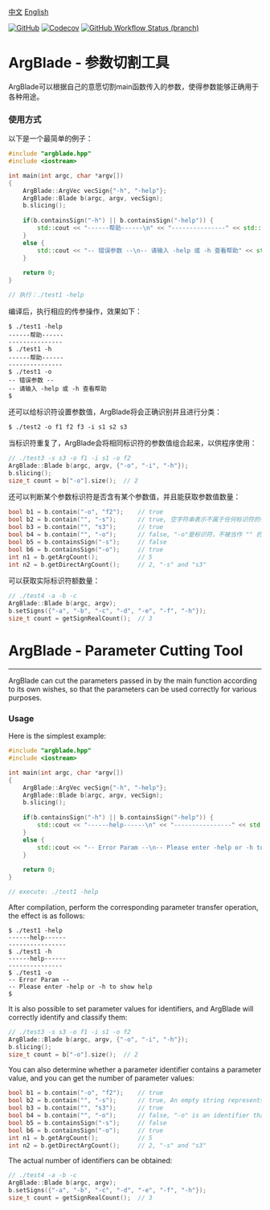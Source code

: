 [中文](#Chinese) [English](#English)

 [![GitHub](https://img.shields.io/github/license/xiaoley/ArgsBlade?style=flat-square)](https://github.com/XiaoLey/ArgsBlade/blob/main/LICENSE) [![Codecov](https://img.shields.io/codecov/c/github/xiaoley/ArgsBlade?logo=Codecov&style=flat-square)](https://app.codecov.io/gh/XiaoLey/ArgsBlade) [![GitHub Workflow Status (branch)](https://img.shields.io/github/workflow/status/xiaoley/ArgsBlade/CMake/main?logo=Github&style=flat-square)](https://github.com/XiaoLey/ArgsBlade/actions)

# <a id="Chinese" style="color: inherit;">ArgBlade - 参数切割工具</a>

ArgBlade可以根据自己的意愿切割main函数传入的参数，使得参数能够正确用于各种用途。

### 使用方式

以下是一个最简单的例子：

```c++
#include "argblade.hpp"
#include <iostream>

int main(int argc, char *argv[])
{
    ArgBlade::ArgVec vecSign{"-h", "-help"};
    ArgBlade::Blade b(argc, argv, vecSign);
    b.slicing();
    
    if(b.containsSign("-h") || b.containsSign("-help")) {
        std::cout << "------帮助------\n" << "---------------" << std::endl;
    }
    else {
        std::cout << "-- 错误参数 --\n-- 请输入 -help 或 -h 查看帮助" << std::endl;
    }
    
    return 0;
}

// 执行：./test1 -help
```

编译后，执行相应的传参操作，效果如下：

```shell
$ ./test1 -help
------帮助------
---------------
$ ./test1 -h
------帮助------
---------------
$ ./test1 -o
-- 错误参数 --
-- 请输入 -help 或 -h 查看帮助
$ 
```

还可以给标识符设置参数值，ArgBlade将会正确识别并且进行分类：

```shell
$ ./test2 -o f1 f2 f3 -i s1 s2 s3
```

当标识符重复了，ArgBlade会将相同标识符的参数值组合起来，以供程序使用：

```c++
// ./test3 -s s3 -o f1 -i s1 -o f2
ArgBlade::Blade b(argc, argv, {"-o", "-i", "-h"});
b.slicing();
size_t count = b["-o"].size();	// 2
```

还可以判断某个参数标识符是否含有某个参数值，并且能获取参数值数量：

```c++
bool b1 = b.contain("-o", "f2");	// true
bool b2 = b.contain("", "-s");		// true, 空字符串表示不属于任何标识符的参数组，此处"-s"并不是标识符，且紧跟着程序后面，因此它属于 "" 的参数
bool b3 = b.contain("", "s3");		// true
bool b4 = b.contain("", "-o");		// false, "-o"是标识符，不被当作 "" 的参数值
bool b5 = b.containsSign("-s");		// false
bool b6 = b.containsSign("-o");		// true
int n1 = b.getArgCount();			// 5
int n2 = b.getDirectArgCount();		// 2, "-s" and "s3"
```

可以获取实际标识符额数量：

```c++
// ./test4 -a -b -c
ArgBlade::Blade b(argc, argv);
b.setSigns({"-a", "-b", "-c", "-d", "-e", "-f", "-h"});
size_t count = getSignRealCount();	// 3
```



# <a id="English" style="color: inherit;">ArgBlade - Parameter Cutting Tool</a>

------

ArgBlade can cut the parameters passed in by the main function according to its own wishes, so that the parameters can be used correctly for various purposes.

### Usage

Here is the simplest example:

```c++
#include "argblade.hpp"
#include <iostream>

int main(int argc, char *argv[])
{
    ArgBlade::ArgVec vecSign{"-h", "-help"};
    ArgBlade::Blade b(argc, argv, vecSign);
    b.slicing();
    
    if(b.containsSign("-h") || b.containsSign("-help")) {
        std::cout << "------help------\n" << "----------------" << std::endl;
    }
    else {
        std::cout << "-- Error Param --\n-- Please enter -help or -h to show help" << std::endl;
    }
    
    return 0;
}

// execute: ./test1 -help
```

After compilation, perform the corresponding parameter transfer operation, the effect is as follows:

```shell
$ ./test1 -help
------help------
----------------
$ ./test1 -h
------help------
---------------
$ ./test1 -o
-- Error Param --
-- Please enter -help or -h to show help
$ 
```

It is also possible to set parameter values for identifiers, and ArgBlade will correctly identify and classify them:

```c++
// ./test3 -s s3 -o f1 -i s1 -o f2
ArgBlade::Blade b(argc, argv, {"-o", "-i", "-h"});
b.slicing();
size_t count = b["-o"].size();	// 2
```

You can also determine whether a parameter identifier contains a parameter value, and you can get the number of parameter values:

```c++
bool b1 = b.contain("-o", "f2");	// true
bool b2 = b.contain("", "-s");		// true, An empty string represents a parameter group that does not belong to any identifier, where ""-s" is not an identifier, it immediately follows the program, so it belongs to an "" parameter.
bool b3 = b.contain("", "s3");		// true
bool b4 = b.contain("", "-o");		// false, "-o" is an identifier that is not treated as a parameter value for ""
bool b5 = b.containsSign("-s");		// false
bool b6 = b.containsSign("-o");		// true
int n1 = b.getArgCount();			// 5
int n2 = b.getDirectArgCount();		// 2, "-s" and "s3"
```

The actual number of identifiers can be obtained:

```c++
// ./test4 -a -b -c
ArgBlade::Blade b(argc, argv);
b.setSigns({"-a", "-b", "-c", "-d", "-e", "-f", "-h"});
size_t count = getSignRealCount();	// 3
```

